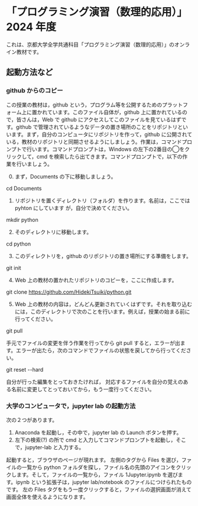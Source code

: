 # 「プログラミング演習（数理的応用）」　　　2024 年度
  
これは、京都大学全学共通科目「プログラミング演習（数理的応用）」のオンライン教材です。


## 起動方法など

### github からのコピー

この授業の教材は，github という，プログラム等を公開するためのプラットフォーム上に置かれています。このファイル自体が，github 上に置かれているので，皆さんは，Web で github にアクセスしてこのファイルを見ているはずです。github で管理されているようなデータの置き場所のことをリポジトリといいます。まず，自分のコンピュータにリポジトリを作って，github に公開されている，教材のリポジトリと同期させるようにしましょう。作業は，コマンドプロンプトで行います。コマンドプロンプトは，Windows の左下の2番目の◯をクリックして，cmd を検索したら出てきます。コマンドプロンプトで，以下の作業を行いましょう。

0. まず，Documents の下に移動しましょう。

  cd Documents

1. リポジトリを置くディレクトリ（フォルダ）を作ります。名前は，ここでは pyhton にしています
が，自分で決めてください。  

  mkdir python

2. そのディレクトリに移動します。

  cd python

3. このディレクトリを，github のリポジトリの置き場所にする準備をします。

  git init

4. Web 上の教材の置かれたリポジトリのコピーを，ここに作成します。

  git clone https://github.com/HidekiTsuiki/python.git

5. Web 上の教材の内容は，どんどん更新されていくはずです。それを取り込むには，このディレクトリで次のことを行います。例えば，授業の始まる前に行ってください。

  git pull

手元でファイルの変更を伴う作業を行ってから git pull すると，エラーが出ます。エラーが出たら，次のコマンドでファイルの状態を戻してから行ってください。
  
  git reset --hard
  
  自分が行った編集をとっておきたければ，
  対応するファイルを自分の覚えのある名前に変更してとっておいてから，もう一度行ってください。


### 大学のコンピュータで，jupyter lab の起動方法

次の２つがあります。

  1. Anaconda を起動し，その中で，jupyter lab の Launch ボタンを押す。
  2. 左下の検索(?) の所で cmd と入力してコマンドプロンプトを起動し，そこで，jupyter-lab と入力する。

起動すると，ブラウザのページが現れます。
左側のタグから Files を選び，ファイルの一覧から python フォルダを探し，ファイル名の先頭のアイコンをクリックします。そして，ファイルの一覧から，ファイル 1Jupyter.ipynb を選びます。ipynb という拡張子は，jupyter lab/notebook のファイルにつけられたものです。
左の Files タグをもう一度クリックすると，ファイルの選択画面が消えて画面全体を使えるようになります。



  


